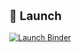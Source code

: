 ## 🧪 Launch

[![Launch Binder](https://mybinder.org/badge_logo.svg)](https://mybinder.org/v2/gh/hyolimkang/vaccine_impact_course/HEAD?filepath=intro_vimc.ipynb)
